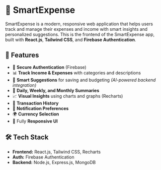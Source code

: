 # 💸 SmartExpense 

SmartExpense is a modern, responsive web application that helps users track and manage their expenses and income with smart insights and personalized suggestions. This is the frontend of the SmartExpense app, built with **React.js**, **Tailwind CSS**, and **Firebase Authentication**.

## 🚀 Features

- 🔐 **Secure Authentication** (Firebase)
- 📊 **Track Income & Expenses** with categories and descriptions
- 🧠 **Smart Suggestions** for saving and budgeting *(AI-powered backend integration)*
- 📅 **Daily, Weekly, and Monthly Summaries**
- 📈 **Visual Insights** using charts and graphs (Recharts)
- 🧾 **Transaction History**
- 🔔 **Notification Preferences**
- 🌍 **Currency Selection**
- 📱 Fully **Responsive UI**

## 🛠️ Tech Stack

- **Frontend:** React.js, Tailwind CSS, Recharts
- **Auth:** Firebase Authentication
- **Backend:** Node.js, Express.js, MongoDB 


